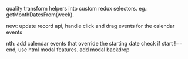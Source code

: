 quality transform helpers into custom redux selectors. eg.: getMonthDatesFrom(week).

new: update record api, handle click and drag events for the calendar events

nth: add calendar events that override the starting date
    check if start !== end,
use html modal features. add modal backdrop

